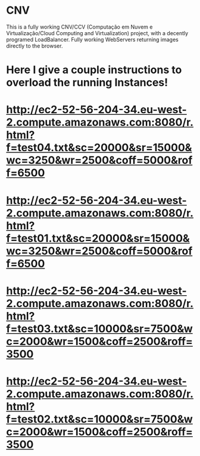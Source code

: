 # CNV
This is a fully working CNV/CCV (Computação em Nuvem e Virtualização/Cloud Computing and Virtualization) project, with a decently programed LoadBalancer.
Fully working WebServers returning images directly to the browser.
#
#
# Here I give a couple instructions to overload the running Instances!

# http://ec2-52-56-204-34.eu-west-2.compute.amazonaws.com:8080/r.html?f=test04.txt&sc=20000&sr=15000&wc=3250&wr=2500&coff=5000&roff=6500
# http://ec2-52-56-204-34.eu-west-2.compute.amazonaws.com:8080/r.html?f=test01.txt&sc=20000&sr=15000&wc=3250&wr=2500&coff=5000&roff=6500
# http://ec2-52-56-204-34.eu-west-2.compute.amazonaws.com:8080/r.html?f=test03.txt&sc=10000&sr=7500&wc=2000&wr=1500&coff=2500&roff=3500
# http://ec2-52-56-204-34.eu-west-2.compute.amazonaws.com:8080/r.html?f=test02.txt&sc=10000&sr=7500&wc=2000&wr=1500&coff=2500&roff=3500

